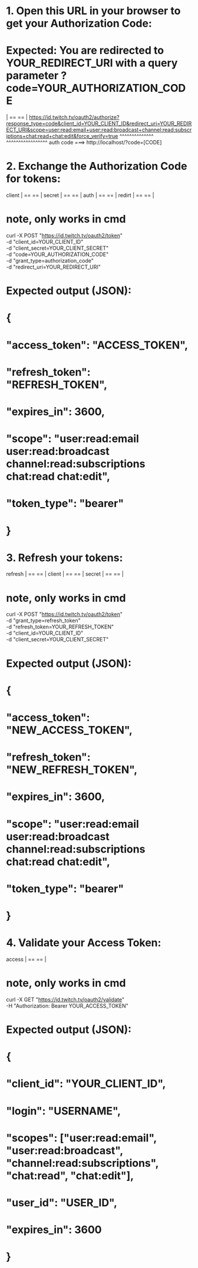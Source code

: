 # 1. Open this URL in your browser to get your Authorization Code:
# Expected: You are redirected to YOUR_REDIRECT_URI with a query parameter ?code=YOUR_AUTHORIZATION_CODE

| ==  == |
https://id.twitch.tv/oauth2/authorize?response_type=code&client_id=YOUR_CLIENT_ID&redirect_uri=YOUR_REDIRECT_URI&scope=user:read:email+user:read:broadcast+channel:read:subscriptions+chat:read+chat:edit&force_verify=true
                                                                   ^^^^^^^^^^^^^^              ^^^^^^^^^^^^^^^^^
auth code ===> http://localhost/?code=[CODE]

# 2. Exchange the Authorization Code for tokens:

client | ==  == |
secret | ==  == |
auth   | ==  == |
redirt | ==  == |
# note, only works in cmd
curl -X POST "https://id.twitch.tv/oauth2/token" \
  -d "client_id=YOUR_CLIENT_ID" \
  -d "client_secret=YOUR_CLIENT_SECRET" \
  -d "code=YOUR_AUTHORIZATION_CODE" \
  -d "grant_type=authorization_code" \
  -d "redirect_uri=YOUR_REDIRECT_URI"
# Expected output (JSON):
# {
#   "access_token": "ACCESS_TOKEN",
#   "refresh_token": "REFRESH_TOKEN",
#   "expires_in": 3600,
#   "scope": "user:read:email user:read:broadcast channel:read:subscriptions chat:read chat:edit",
#   "token_type": "bearer"
# }

# 3. Refresh your tokens:

refresh | ==  == |
client  | ==  == |
secret  | ==  == |
# note, only works in cmd
curl -X POST "https://id.twitch.tv/oauth2/token" \
  -d "grant_type=refresh_token" \
  -d "refresh_token=YOUR_REFRESH_TOKEN" \
  -d "client_id=YOUR_CLIENT_ID" \
  -d "client_secret=YOUR_CLIENT_SECRET"
# Expected output (JSON):
# {
#   "access_token": "NEW_ACCESS_TOKEN",
#   "refresh_token": "NEW_REFRESH_TOKEN",
#   "expires_in": 3600,
#   "scope": "user:read:email user:read:broadcast channel:read:subscriptions chat:read chat:edit",
#   "token_type": "bearer"
# }

# 4. Validate your Access Token:

access | ==  == |
# note, only works in cmd
curl -X GET "https://id.twitch.tv/oauth2/validate" \
  -H "Authorization: Bearer YOUR_ACCESS_TOKEN"
# Expected output (JSON):
# {
#   "client_id": "YOUR_CLIENT_ID",
#   "login": "USERNAME",
#   "scopes": ["user:read:email", "user:read:broadcast", "channel:read:subscriptions", "chat:read", "chat:edit"],
#   "user_id": "USER_ID",
#   "expires_in": 3600
# }
